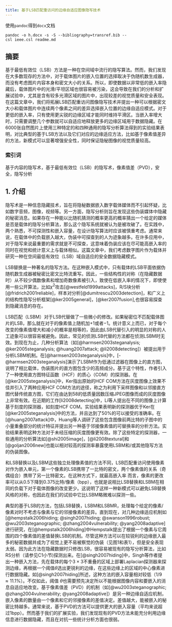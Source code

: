 ```yaml
---
title: 基于LSB匹配重访问的边缘自适应图像隐写技术
---
```

使用`pandoc`得到`docx`文档

````
pandoc -o h.docx -s -S --bibliography=transref.bib --
csl ieee.csl readme.md
````

## 摘要
基于最低有效位（LSB）方法是一种在空间域中流行的隐写算法。然而，我们发现在大多数现存的方法中，对于载体图片的嵌入位置的选择取决于伪随机数生成器，而没有考虑图片内容本身和密文大小的关系。所以，即使数据以非常低的嵌入率隐藏后，载体图片中的光滑/平坦区域也很容易被污染，这会导致在我们的分析和扩展试验中，尤其是含有较多光滑区域的图片中，出现较差的视觉质量和安全表现。在这篇文章中，我们将拓展LSB匹配重访问图像隐写技术并提出一种可以根据密文大小和载体图片中连续两个像素之间的差异选择嵌入位置的边缘自适应模式。对于更低的嵌入率，只有使用更尖锐的边缘区域才能同时维持平滑区。当嵌入率增大时，只需要调整几个参数就可以自适应地释放更多的边缘区域用于数据隐藏。在6000张自然图片上使用三种特定的和四种通用的隐写分析算法得到的实验结果表明，对比典型的基于LSB方法以及它们对应的边缘适应方法，比如基于像素值差异的方法，新模式可以显著增强安全性，同时保证隐秘图像的视觉质量较高。

### 索引词
基于内容的隐写术，基于最低有效位（LSB）的隐写术，像素值差（PVD），安全，隐写分析

## 1. 介绍
隐写术是一种信息隐藏技术，旨在将隐秘数据嵌入数字载体媒体而不引起怀疑，比如数字音频，图像，视频等。另一方面，隐写分析则旨在发现这些伪装媒体中隐藏的秘密消息。如果存在一种能以比随机猜测的概率更高的概率猜出一个给定的媒体是否是载体的隐写分析算法，那么这个隐写系统就被认为是被攻破了。在实践中，两个熟悉，不可探测性和嵌入容量，在设计隐写算法时应该被慎重考虑。通常来说，在载体中的负载嵌入越大，伪装中可探查到的人为迹象越多。在许多应用中，对于隐写来说最重要的需求就是不可探查，这意味着伪装应该在尽可能高嵌入率的同时在视觉和统计意义上与载体相似。这篇文章中，我们考虑数字图片作为载体并研究一种在空间最低有效位（LSB）域自适应的安全数据隐藏模式。

LSB替换是一种著名的隐写方法。在这种嵌入模式中，只有载体的LSB平面依据伪随机数生成器被秘密比密文比特流重写。因此，一些结构性的对称（在隐藏数据时）从不较少偶数像素和增加奇数像素被引入，致使在低嵌入率的情况下，即使使用一些公开算法，比如$\chi ^2$攻击[@westfeld1999attacks]，R/S块分析[@fridrich2001reliable]，样本对分析[@dumitrescu2003detection]，和广义上的结构性隐写分析框架[@ker2005general]，[@ker2007fusion],也很容易探查到隐藏消息的存在。


LSB匹配（LSBM）对于LSB代替做了一些微小的修改。如果秘密位不匹配载体图片的LSB，那么就在对于的像素值上随机加$+1$或者$-1$。统计意义上而已，对于每个改变的像素值增大和减小的概率是相等的，因此由LSB代替引入的明显的对称的人工迹象可以很容易被避免。因此，常见的侦测LSB代替的方法都在侦测LSBM时无效。到现在为止，几种分析算法（如[@harmsen2003steganalysis; @ker2005steganalysis; @huang2007attack; @li2008detecting]）被提出用于分析LSBM机制。在[@harmsen2003steganalysis]中，[-@harmsen2003steganalysis]演示了LSBM作为低通过滤器在图像上的直方图，说明了相比载体，伪装图片的直方图包含少的高频成分。基于这个特性，作者引入了一种使用直方图特征函数（HCF）的质心（COM）的探测器。在[@ker2005steganalysis]中，Ker指出原始的HCF COM方法在灰度图像上效果不佳并引入了两种应用HCF COM方法的途径，称之为利用下采样图像和以邻接直方图代替传统直方图，它们在由达到58的低质量因数压缩JPEG图像而成的灰度图像上非常有效。在近期的工作[li2008detecting]中，Li等人提出在不同的图像上计算基于刻度的探测器，如刻度HCF COM。实验结果表明新的探测器优于Ker在[@ker2005steganalysis]中的方法，并且达到了50%的可以接受的准确率。在[@huang2007attack]中，Huang等人调研了这些包含图像前两比特的子图中的小量重叠部分的统计特征并提出另一种基于邻接像素值的可替换率的分析方法。实验结果表明这种方法对于未经压缩的灰度图像更有效。除了这些特定的探测器，一些通用的分析算法如[@shi2005image]，[@li2008textural]和[@goljan2006new]也能以相对较高的探测率暴露使用LSBM和/或其他隐写方法的伪装图像。

和LSB替换以及LSBM这些独立处理像素值的方法不同，LSB匹配重访问使用像素对作为嵌入单元，第一个像素的LSB携带了一比特的密文，两个像素值的关系（奇偶组合）携带了另一比特密文。在这种方式下，就最高嵌入率 而言，像素的更改率可以从0.5下降到0.375比特/像素（bpp），也就是说相比LSB替换和LSBM在相同的负载下对于载体图像的改变更少。这说明了这样一种新模式可以避免LSB替换风格的对称，也因此在我们的试验中它比LSBM略微难以探测一些。

典型的基于LSB的方法，包括LSB替换，LSBM和LSBMR，处理每个给定的像素/像素对时不考虑与像素与它的邻接像素的差异。直到现在，对几种边缘适应机制如[@hempstalk2006hiding; @singh2007hiding; @swanson1996robust; @wu2003steganographic; @zhang2004vulnerability; @yang2008adaptive]进行研究，在[@hempstalk2006hiding]中Hempstalk提出了根据一个像素与它周围的四个像素值的差值替换LSB的机制。尽管这种方法可以在较锐利的边缘嵌入最多的秘密数据并成为了视觉上更不易被察觉的伪装（见图1和表1），但是安全表现太弱。因为此方法在隐藏数据时只修改LSB，很容易被现有的隐写分析算法，比如RS分析（请参见C1小节)探测出来。在[@singh2007hiding]中，Singh等作者提出一种嵌入方法，先在载体的每个$3 \times 3$不重叠的区域上部署Laplacian探测器来探测边缘，再根据一个阈值$\theta$选出更锐利的边缘，在这些边缘上的区域的中心像素进行数据隐藏。如[@singh2007hiding]所述，这种方法的嵌入容量相对较低（$1/9  \approx 11.1\%$）。不仅如此，阈值 $\theta$也需要预先决定所以不能根据图像内容和要嵌入的消息自适应地改变。基于像素值差（PVD）的机制（如[@wu2003steganographic; @zhang2004vulnerability; @yang2008adaptive]）是另一种边缘自适应机制，嵌入像素的数量由一个像素和它的邻接像素的差值决定。差值越大，能被嵌入的秘密比特越多。通常来说，基于PVD的方法可以提供更大的嵌入容量（平均来说超过1bpp）。然而基于我们的扩展实验，我们发现现有的PVD方法未能充分利用边缘信息进行数据隐藏，而且在对抗一些统计分析方面也很弱。

